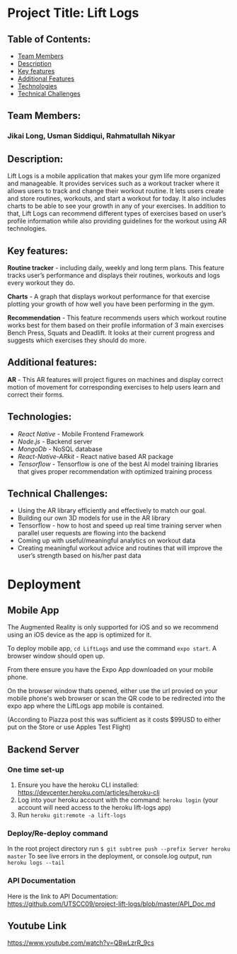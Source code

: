 # Project Title: Lift Logs

## Table of Contents:
* [Team Members](#team)
* [Description](#desc)
* [Key features](#key-feat)
* [Additional Features](#add-feat)
* [Technologies](#tech)
* [Technical Challenges](#challenges)

## Team Members: <a name="team"></a>
### Jikai Long, Usman Siddiqui, Rahmatullah Nikyar

## Description: <a name="desc"></a>
Lift Logs is a mobile application that makes your gym life more organized and manageable. It provides services such as a workout tracker where it allows users to track and change their workout routine. It lets users create and store routines, workouts, and start a workout for today. It also includes charts to be able to see your growth in any of your exercises. In addition to that, Lift Logs can recommend different types of exercises based on user’s profile information while also providing guidelines for the workout using AR technologies. 

## Key features: <a name="key-feat"></a>

__Routine tracker__ - including daily, weekly and long term plans. This feature tracks user’s performance and displays their routines, workouts and logs every workout they do.

__Charts__ - A graph that displays workout performance for that exercise plotting your growth of how well you have been performing in the gym.

__Recommendation__ - This feature recommends users which workout routine works best for them based on their profile information of 3 main exercises Bench Press, Squats and Deadlift. It looks at their current progress and suggests which exercises they should do more.

## Additional features: <a name="add-feat"></a>
__AR__ - This AR features will project figures on machines and display correct motion of movement for corresponding exercises to help users learn and correct their forms.

## Technologies: <a name="tech"></a>
* _React Native_ - Mobile Frontend Framework
* _Node.js_ - Backend server
* _MongoDb_ - NoSQL database
* _React-Native-ARkit_ - React native based AR package
* _Tensorflow_ - Tensorflow is one of the best AI model training libraries that gives proper recommendation with optimized training process

## Technical Challenges: <a name="challenges"></a>
* Using the AR library efficiently and effectively to match our goal.
* Building our own 3D models for use in the AR library
* Tensorflow - how to host and speed up real time training server when parallel user requests are flowing into the backend
* Coming up with useful/meaningful analytics on workout data
* Creating meaningful workout advice and routines that will improve the user’s strength based on his/her past data 

# Deployment

## Mobile App
The Augmented Reality is only supported for iOS and so we recommend using an iOS device as the app is optimized for it.

To deploy mobile app, `cd LiftLogs` and use the command `expo start`. A browser window should open up.

From there ensure you have the Expo App downloaded on your mobile phone.

On the browser window thats opened, either use the url provied on your mobile phone's web browser or scan the QR code to be redirected into the expo app where the LiftLogs app mobile is contained.

(According to Piazza post this was sufficient as it costs $99USD to either put on the Store or use Apples Test Flight)
## Backend Server

### One time set-up
1. Ensure you have the heroku CLI installed: https://devcenter.heroku.com/articles/heroku-cli
2. Log into your heroku account with the command: `heroku login` (your account will need access to the heroku lift-logs app)
3. Run `heroku git:remote -a lift-logs`

### Deploy/Re-deploy command
In the root project directory run `$ git subtree push --prefix Server heroku master`
To see live errors in the deployment, or console.log output, run `heroku logs --tail`

### API Documentation
Here is the link to API Documentation: https://github.com/UTSCC09/project-lift-logs/blob/master/API_Doc.md

## Youtube Link
https://www.youtube.com/watch?v=QBwLzrR_9cs
